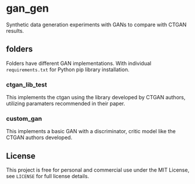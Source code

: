 # gan_gen

Synthetic data generation experiments with GANs to compare with CTGAN results.

## folders

Folders have different GAN implementations. With individual `requirements.txt` for Python pip library installation.

### ctgan_lib_test

This implements the ctgan using the library developed by CTGAN authors, utilizing paramaters recommended in their paper.

### custom_gan

This implements a basic GAN with a discriminator, critic model like the CTGAN authors developed.

## License

This project is free for personal and commercial use under the MIT License, see `LICENSE` for full license details.
